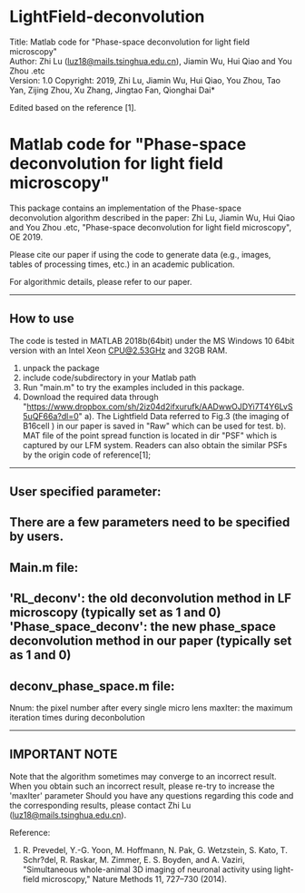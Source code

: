# LightField-deconvolution
Title:      Matlab code for "Phase-space deconvolution for light field microscopy"  
Author:     Zhi Lu (luz18@mails.tsinghua.edu.cn),  Jiamin Wu, Hui Qiao and You Zhou .etc  
Version:    1.0 
Copyright:  2019, Zhi Lu,  Jiamin Wu, Hui Qiao, You Zhou, Tao Yan, Zijing Zhou, Xu Zhang, Jingtao Fan, Qionghai Dai*

Edited based on the reference [1].


Matlab code for "Phase-space deconvolution for light field microscopy"
==========================================================

This package contains an implementation of the Phase-space deconvolution algorithm described in the paper: 
Zhi Lu,  Jiamin Wu, Hui Qiao and You Zhou .etc, "Phase-space deconvolution for light field microscopy", OE 2019.

Please cite our paper if using the code to generate data (e.g., images, tables of processing times, etc.) 
in an academic publication.

For algorithmic details, please refer to our paper.

----------------
How to use
----------------
The code is tested in MATLAB 2018b(64bit) under the MS Windows 10 64bit version with an Intel Xeon CPU@2.53GHz and 32GB RAM.

1. unpack the package
2. include code/subdirectory in your Matlab path
3. Run "main.m" to try the examples included in this package.
4. Download the required data through "https://www.dropbox.com/sh/2iz04d2ifxurufk/AADwwOJDYi7T4Y6LvS5uQF66a?dl=0"
   a). The Lightfield Data referred to Fig.3 (the imaging of B16cell ) in our paper is saved in "Raw" which can be used for test. 
   b). MAT file of the point spread function  is located in dir "PSF" which is captured by our LFM system. Readers can also obtain the similar PSFs by the origin code of reference[1];
----------------
User specified parameter:
----------------
There are a few parameters need to be specified by users.
---------------
Main.m file:
---------------
'RL_deconv': the old deconvolution method in LF microscopy (typically set as 1 and 0)
'Phase_space_deconv': the new phase_space deconvolution method in our paper (typically set as 1 and 0)
---------------
deconv_phase_space.m file:
---------------
Nnum: the pixel number after every single micro lens
maxIter: the maximum iteration times during deconbolution

----------------
IMPORTANT NOTE 
----------------
Note that the algorithm sometimes may converge to an incorrect result. 
When you obtain such an incorrect result, please re-try to increase the 'maxIter' parameter 
Should you have any questions regarding this code and the corresponding results, please contact Zhi Lu (luz18@mails.tsinghua.edu.cn).

Reference:
1.  R. Prevedel, Y.-G. Yoon, M. Hoffmann, N. Pak, G. Wetzstein, S. Kato, T. Schr?del, R. Raskar, M. Zimmer, E. S. Boyden, and A. Vaziri, 
     "Simultaneous whole-animal 3D imaging of neuronal activity using light-field microscopy," Nature Methods 11, 727–730 (2014).
